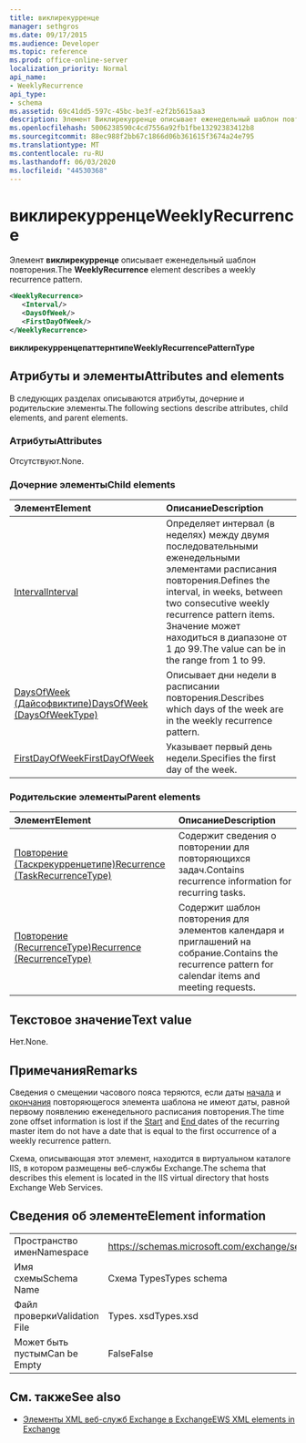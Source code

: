 ```yaml
---
title: виклирекурренце
manager: sethgros
ms.date: 09/17/2015
ms.audience: Developer
ms.topic: reference
ms.prod: office-online-server
localization_priority: Normal
api_name:
- WeeklyRecurrence
api_type:
- schema
ms.assetid: 69c41dd5-597c-45bc-be3f-e2f2b5615aa3
description: Элемент Виклирекурренце описывает еженедельный шаблон повторения.
ms.openlocfilehash: 5006238590c4cd7556a92fb1fbe13292383412b8
ms.sourcegitcommit: 88ec988f2bb67c1866d06b361615f3674a24e795
ms.translationtype: MT
ms.contentlocale: ru-RU
ms.lasthandoff: 06/03/2020
ms.locfileid: "44530368"
---
```

# <a name="weeklyrecurrence"></a><span data-ttu-id="300db-103">виклирекурренце</span><span class="sxs-lookup"><span data-stu-id="300db-103">WeeklyRecurrence</span></span>

<span data-ttu-id="300db-104">Элемент **виклирекурренце** описывает еженедельный шаблон повторения.</span><span class="sxs-lookup"><span data-stu-id="300db-104">The **WeeklyRecurrence** element describes a weekly recurrence pattern.</span></span> 
  
```XML
<WeeklyRecurrence>
   <Interval/>
   <DaysOfWeek/>
   <FirstDayOfWeek/>
</WeeklyRecurrence>
```

 <span data-ttu-id="300db-105">**виклирекурренцепаттернтипе**</span><span class="sxs-lookup"><span data-stu-id="300db-105">**WeeklyRecurrencePatternType**</span></span>
## <a name="attributes-and-elements"></a><span data-ttu-id="300db-106">Атрибуты и элементы</span><span class="sxs-lookup"><span data-stu-id="300db-106">Attributes and elements</span></span>

<span data-ttu-id="300db-107">В следующих разделах описываются атрибуты, дочерние и родительские элементы.</span><span class="sxs-lookup"><span data-stu-id="300db-107">The following sections describe attributes, child elements, and parent elements.</span></span>
  
### <a name="attributes"></a><span data-ttu-id="300db-108">Атрибуты</span><span class="sxs-lookup"><span data-stu-id="300db-108">Attributes</span></span>

<span data-ttu-id="300db-109">Отсутствуют.</span><span class="sxs-lookup"><span data-stu-id="300db-109">None.</span></span>
  
### <a name="child-elements"></a><span data-ttu-id="300db-110">Дочерние элементы</span><span class="sxs-lookup"><span data-stu-id="300db-110">Child elements</span></span>

|<span data-ttu-id="300db-111">**Элемент**</span><span class="sxs-lookup"><span data-stu-id="300db-111">**Element**</span></span>|<span data-ttu-id="300db-112">**Описание**</span><span class="sxs-lookup"><span data-stu-id="300db-112">**Description**</span></span>|
|:-----|:-----|
|[<span data-ttu-id="300db-113">Interval</span><span class="sxs-lookup"><span data-stu-id="300db-113">Interval</span></span>](interval.md) <br/> |<span data-ttu-id="300db-114">Определяет интервал (в неделях) между двумя последовательными еженедельными элементами расписания повторения.</span><span class="sxs-lookup"><span data-stu-id="300db-114">Defines the interval, in weeks, between two consecutive weekly recurrence pattern items.</span></span> <span data-ttu-id="300db-115">Значение может находиться в диапазоне от 1 до 99.</span><span class="sxs-lookup"><span data-stu-id="300db-115">The value can be in the range from 1 to 99.</span></span>  <br/> |
|[<span data-ttu-id="300db-116">DaysOfWeek (Дайсофвиктипе)</span><span class="sxs-lookup"><span data-stu-id="300db-116">DaysOfWeek (DaysOfWeekType)</span></span>](daysofweek-daysofweektype.md) <br/> |<span data-ttu-id="300db-117">Описывает дни недели в расписании повторения.</span><span class="sxs-lookup"><span data-stu-id="300db-117">Describes which days of the week are in the weekly recurrence pattern.</span></span>  <br/> |
|[<span data-ttu-id="300db-118">FirstDayOfWeek</span><span class="sxs-lookup"><span data-stu-id="300db-118">FirstDayOfWeek</span></span>](firstdayofweek.md) <br/> |<span data-ttu-id="300db-119">Указывает первый день недели.</span><span class="sxs-lookup"><span data-stu-id="300db-119">Specifies the first day of the week.</span></span>  <br/> |
   
### <a name="parent-elements"></a><span data-ttu-id="300db-120">Родительские элементы</span><span class="sxs-lookup"><span data-stu-id="300db-120">Parent elements</span></span>

|<span data-ttu-id="300db-121">**Элемент**</span><span class="sxs-lookup"><span data-stu-id="300db-121">**Element**</span></span>|<span data-ttu-id="300db-122">**Описание**</span><span class="sxs-lookup"><span data-stu-id="300db-122">**Description**</span></span>|
|:-----|:-----|
|[<span data-ttu-id="300db-123">Повторение (Таскрекурренцетипе)</span><span class="sxs-lookup"><span data-stu-id="300db-123">Recurrence (TaskRecurrenceType)</span></span>](recurrence-taskrecurrencetype.md) <br/> |<span data-ttu-id="300db-124">Содержит сведения о повторении для повторяющихся задач.</span><span class="sxs-lookup"><span data-stu-id="300db-124">Contains recurrence information for recurring tasks.</span></span>  <br/> |
|[<span data-ttu-id="300db-125">Повторение (RecurrenceType)</span><span class="sxs-lookup"><span data-stu-id="300db-125">Recurrence (RecurrenceType)</span></span>](recurrence-recurrencetype.md) <br/> |<span data-ttu-id="300db-126">Содержит шаблон повторения для элементов календаря и приглашений на собрание.</span><span class="sxs-lookup"><span data-stu-id="300db-126">Contains the recurrence pattern for calendar items and meeting requests.</span></span>  <br/> |
   
## <a name="text-value"></a><span data-ttu-id="300db-127">Текстовое значение</span><span class="sxs-lookup"><span data-stu-id="300db-127">Text value</span></span>

<span data-ttu-id="300db-128">Нет.</span><span class="sxs-lookup"><span data-stu-id="300db-128">None.</span></span>
  
## <a name="remarks"></a><span data-ttu-id="300db-129">Примечания</span><span class="sxs-lookup"><span data-stu-id="300db-129">Remarks</span></span>

<span data-ttu-id="300db-130">Сведения о смещении часового пояса теряются, если даты [начала](start.md) и [окончания](end-ex15websvcsotherref.md) повторяющегося элемента шаблона не имеют даты, равной первому появлению еженедельного расписания повторения.</span><span class="sxs-lookup"><span data-stu-id="300db-130">The time zone offset information is lost if the [Start](start.md) and [End ](end-ex15websvcsotherref.md) dates of the recurring master item do not have a date that is equal to the first occurrence of a weekly recurrence pattern.</span></span> 
  
<span data-ttu-id="300db-131">Схема, описывающая этот элемент, находится в виртуальном каталоге IIS, в котором размещены веб-службы Exchange.</span><span class="sxs-lookup"><span data-stu-id="300db-131">The schema that describes this element is located in the IIS virtual directory that hosts Exchange Web Services.</span></span>
  
## <a name="element-information"></a><span data-ttu-id="300db-132">Сведения об элементе</span><span class="sxs-lookup"><span data-stu-id="300db-132">Element information</span></span>

|||
|:-----|:-----|
|<span data-ttu-id="300db-133">Пространство имен</span><span class="sxs-lookup"><span data-stu-id="300db-133">Namespace</span></span>  <br/> |https://schemas.microsoft.com/exchange/services/2006/types  <br/> |
|<span data-ttu-id="300db-134">Имя схемы</span><span class="sxs-lookup"><span data-stu-id="300db-134">Schema Name</span></span>  <br/> |<span data-ttu-id="300db-135">Схема Types</span><span class="sxs-lookup"><span data-stu-id="300db-135">Types schema</span></span>  <br/> |
|<span data-ttu-id="300db-136">Файл проверки</span><span class="sxs-lookup"><span data-stu-id="300db-136">Validation File</span></span>  <br/> |<span data-ttu-id="300db-137">Types. xsd</span><span class="sxs-lookup"><span data-stu-id="300db-137">Types.xsd</span></span>  <br/> |
|<span data-ttu-id="300db-138">Может быть пустым</span><span class="sxs-lookup"><span data-stu-id="300db-138">Can be Empty</span></span>  <br/> |<span data-ttu-id="300db-139">False</span><span class="sxs-lookup"><span data-stu-id="300db-139">False</span></span>  <br/> |
   
## <a name="see-also"></a><span data-ttu-id="300db-140">См. также</span><span class="sxs-lookup"><span data-stu-id="300db-140">See also</span></span>



- [<span data-ttu-id="300db-141">Элементы XML веб-служб Exchange в Exchange</span><span class="sxs-lookup"><span data-stu-id="300db-141">EWS XML elements in Exchange</span></span>](ews-xml-elements-in-exchange.md)

